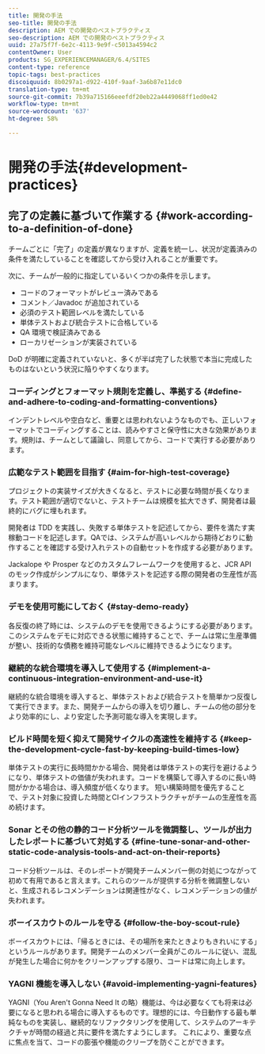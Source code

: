 ```yaml
---
title: 開発の手法
seo-title: 開発の手法
description: AEM での開発のベストプラクティス
seo-description: AEM での開発のベストプラクティス
uuid: 27a75f7f-6e2c-4113-9e9f-c5013a4594c2
contentOwner: User
products: SG_EXPERIENCEMANAGER/6.4/SITES
content-type: reference
topic-tags: best-practices
discoiquuid: 8b0297a1-d922-410f-9aaf-3a6b87e11dc0
translation-type: tm+mt
source-git-commit: 7b39a715166eeefdf20eb22a4449068ff1ed0e42
workflow-type: tm+mt
source-wordcount: '637'
ht-degree: 58%

---
```



# 開発の手法{#development-practices}

## 完了の定義に基づいて作業する {#work-according-to-a-definition-of-done}

チームごとに「完了」の定義が異なりますが、定義を統一し、状況が定義済みの条件を満たしていることを確認してから受け入れることが重要です。

次に、チームが一般的に指定しているいくつかの条件を示します。

* コードのフォーマットがレビュー済みである
* コメント／Javadoc が追加されている
* 必須のテスト範囲レベルを満たしている
* 単体テストおよび統合テストに合格している
* QA 環境で検証済みである
* ローカリゼーションが実装されている

DoD が明確に定義されていないと、多くが半ば完了した状態で本当に完成したものはないという状況に陥りやすくなります。

### コーディングとフォーマット規則を定義し、準拠する {#define-and-adhere-to-coding-and-formatting-conventions}

インデントレベルや空白など、重要とは思われないようなものでも、正しいフォーマットでコーディングすることは、読みやすさと保守性に大きな効果があります。規則は、チームとして議論し、同意してから、コードで実行する必要があります。

### 広範なテスト範囲を目指す  {#aim-for-high-test-coverage}

プロジェクトの実装サイズが大きくなると、テストに必要な時間が長くなります。テスト範囲が適切でないと、テストチームは規模を拡大できず、開発者は最終的にバグに埋もれます。

開発者は TDD を実践し、失敗する単体テストを記述してから、要件を満たす実稼動コードを記述します。QAでは、システムが高いレベルから期待どおりに動作することを確認する受け入れテストの自動セットを作成する必要があります。

Jackalope や Prosper などのカスタムフレームワークを使用すると、JCR API のモック作成がシンプルになり、単体テストを記述する際の開発者の生産性が高まります。

### デモを使用可能にしておく {#stay-demo-ready}

各反復の終了時には、システムのデモを使用できるようにする必要があります。このシステムをデモに対応できる状態に維持することで、チームは常に生産準備が整い、技術的な債務を維持可能なレベルに維持できるようになります。

### 継続的な統合環境を導入して使用する {#implement-a-continuous-integration-environment-and-use-it}

継続的な統合環境を導入すると、単体テストおよび統合テストを簡単かつ反復して実行できます。また、開発チームからの導入を切り離し、チームの他の部分をより効率的にし、より安定した予測可能な導入を実現します。

### ビルド時間を短く抑えて開発サイクルの高速性を維持する {#keep-the-development-cycle-fast-by-keeping-build-times-low}

単体テストの実行に長時間かかる場合、開発者は単体テストの実行を避けるようになり、単体テストの価値が失われます。コードを構築して導入するのに長い時間がかかる場合は、導入頻度が低くなります。 短い構築時間を優先することで、テスト対象に投資した時間とCIインフラストラクチャがチームの生産性を高め続けます。

### Sonar とその他の静的コード分析ツールを微調整し、ツールが出力したレポートに基づいて対処する {#fine-tune-sonar-and-other-static-code-analysis-tools-and-act-on-their-reports}

コード分析ツールは、そのレポートが開発チームメンバー側の対処につながって初めて有用であると言えます。これらのツールが提供する分析を微調整しないと、生成されるレコメンデーションは関連性がなく、レコメンデーションの値が失われます。

### ボーイスカウトのルールを守る {#follow-the-boy-scout-rule}

ボーイスカウトには、「帰るときには、その場所を来たときよりもきれいにする」というルールがあります。開発チームのメンバー全員がこのルールに従い、混乱が発生した場合に何かをクリーンアップする限り、コードは常に向上します。

### YAGNI 機能を導入しない {#avoid-implementing-yagni-features}

YAGNI（You Aren&#39;t Gonna Need It の略）機能は、今は必要なくても将来は必要になると思われる場合に導入するものです。理想的には、今日動作する最も単純なものを実装し、継続的なリファクタリングを使用して、システムのアーキテクチャが時間の経過と共に要件を満たすようにします。 これにより、重要な点に焦点を当て、コードの膨張や機能のクリープを防ぐことができます。
